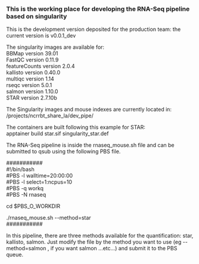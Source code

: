 ### This is the working place for developing the RNA-Seq pipeline based on singularity

This is the development version deposited for the production team: the current version is v0.0.1_dev

The singularity images are available for:  
BBMap version 39.01  
FastQC version 0.11.9  
featureCounts version 2.0.4  
kallisto version 0.40.0  
multiqc version 1.14  
rseqc version 5.0.1  
salmon version 1.10.0  
STAR version 2.7.10b  


The Singularity images and mouse indexes are currently located in:
/projects/ncrrbt_share_la/dev_pipe/

The containers are built following this example for STAR:  
apptainer build star.sif singularity_star.def

The RNA-Seq pipeline is inside the rnaseq_mouse.sh file and can be submitted to qsub using the following PBS file.

###########  
#!/bin/bash  
#PBS -l walltime=20:00:00   
#PBS -l select=1:ncpus=10  
#PBS -q workq  
#PBS -N rnaseq   

cd $PBS_O_WORKDIR   

./rnaseq_mouse.sh --method=star   
###########  

In this pipeline, there are three methods available for the quantification: star, kallisto, salmon.
Just modify the file by the method you want to use (eg --method=salmon , if you want salmon  ...etc...) and submit it to the PBS queue.

